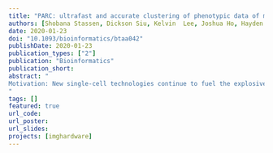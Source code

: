 ```yaml
---
title: "PARC: ultrafast and accurate clustering of phenotypic data of millions of single cells"
authors: [Shobana Stassen, Dickson Siu, Kelvin  Lee, Joshua Ho, Hayden Kwok-Hay So, Kevin Tsia]
date: 2020-01-23
doi: "10.1093/bioinformatics/btaa042"
publishDate: 2020-01-23
publication_types: ["2"]
publication: "Bioinformatics"
publication_short: 
abstract: "
Motivation: New single-cell technologies continue to fuel the explosive growth in the scale of heterogeneous singlecell data. However, existing computational methods are inadequately scalable to large datasets and therefore cannot uncover the complex cellular heterogeneity. Results: We introduce a highly scalable graph-based clustering algorithm PARC—Phenotyping by Accelerated Refined Community-partitioning—for large-scale, high-dimensional single-cell data (>1 million cells). Using large single-cell flow and mass cytometry, RNA-seq and imaging-based biophysical data, we demonstrate that PARC consistently outperforms state-of-the-art clustering algorithms without subsampling of cells, including Phenograph, FlowSOM and Flock, in terms of both speed and ability to robustly detect rare cell populations. For example, PARC can cluster a single-cell dataset of 1.1 million cells within 13 min, compared with >2 h for the next fastest graphclustering alg
"
tags: []
featured: true
url_code: 
url_poster: 
url_slides: 
projects: [imghardware]
---
```

